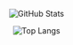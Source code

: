 <div align="center">

![GitHub Stats](https://github-readme-stats.vercel.app/api?username=Julia-alt-0w0&show_icons=true&theme=catppuccin_mocha)

![Top Langs](https://github-readme-stats.vercel.app/api/top-langs?username=Julia-alt-0w0&layout=compact&langs_count=8&card_width=320&theme=catppuccin_mocha)

</div>
